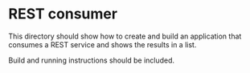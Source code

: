 # REST consumer

This directory should show how to create and build an application that consumes
a REST service and shows the results in a list.

Build and running instructions should be included.
